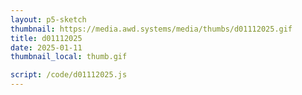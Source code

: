 ```yaml
---
layout: p5-sketch
thumbnail: https://media.awd.systems/media/thumbs/d01112025.gif
title: d01112025
date: 2025-01-11
thumbnail_local: thumb.gif

script: /code/d01112025.js
---
```

